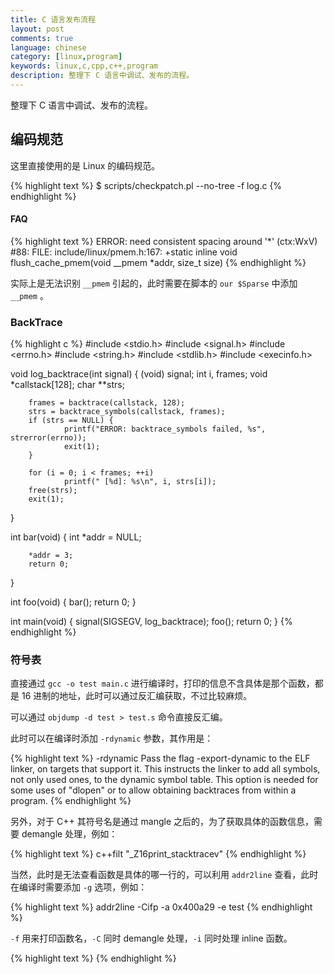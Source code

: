 ```yaml
---
title: C 语言发布流程
layout: post
comments: true
language: chinese
category: [linux,program]
keywords: linux,c,cpp,c++,program
description: 整理下 C 语言中调试、发布的流程。
---
```


整理下 C 语言中调试、发布的流程。

<!-- more -->



## 编码规范

这里直接使用的是 Linux 的编码规范。

{% highlight text %}
$ scripts/checkpatch.pl --no-tree -f log.c
{% endhighlight %}

<!---
谈谈Linux内核驱动的coding style
http://www.cnblogs.com/wwang/archive/2011/02/24/1960283.html

采用的Linux内核的编码规范
https://www.kernel.org/doc/html/v4.15/translations/zh_CN/coding-style.html
-->

#### FAQ

{% highlight text %}
ERROR: need consistent spacing around '*' (ctx:WxV)
#88: FILE: include/linux/pmem.h:167:
+static inline void flush_cache_pmem(void __pmem *addr, size_t size)
{% endhighlight %}

实际上是无法识别 `__pmem` 引起的，此时需要在脚本的 `our $Sparse` 中添加 `__pmem` 。

<!--
## Linux 代码正式发布以及问题排查

## 0. 开发测试

## 1. RPM包安装

## 2. DebugInfo

http://www.unknownroad.com/rtfm/gdbtut/gdbstack.html
https://sourceware.org/gdb/onlinedocs/gdb/Backtrace.html
https://darkdust.net/files/GDB%20Cheat%20Sheet.pdf
http://www.brendangregg.com/blog/2016-08-09/gdb-example-ncurses.html
-->

### BackTrace

{% highlight c %}
#include <stdio.h>
#include <signal.h>
#include <errno.h>
#include <string.h>
#include <stdlib.h>
#include <execinfo.h>

void log_backtrace(int signal)
{
        (void) signal;
        int i, frames;
        void *callstack[128];
        char **strs;

        frames = backtrace(callstack, 128);
        strs = backtrace_symbols(callstack, frames);
        if (strs == NULL) {
                printf("ERROR: backtrace_symbols failed, %s", strerror(errno));
                exit(1);
        }

        for (i = 0; i < frames; ++i)
                printf(" [%d]: %s\n", i, strs[i]);
        free(strs);
        exit(1);
}

int bar(void)
{
        int *addr = NULL;

        *addr = 3;
        return 0;
}

int foo(void)
{
        bar();
        return 0;
}


int main(void)
{
        signal(SIGSEGV, log_backtrace);
        foo();
        return 0;
}
{% endhighlight %}

<!--
https://www.linuxjournal.com/article/6391
https://www.mawenbao.com/research/glibc-backtrace-parsing.html
http://silencewt.github.io/2015/05/11/Segmentation-Fault%E9%94%99%E8%AF%AF%E5%8E%9F%E5%9B%A0%E6%80%BB%E7%BB%93/
-->

### 符号表

直接通过 `gcc -o test main.c` 进行编译时，打印的信息不含具体是那个函数，都是 16 进制的地址，此时可以通过反汇编获取，不过比较麻烦。

可以通过 `objdump -d test > test.s` 命令直接反汇编。

此时可以在编译时添加 `-rdynamic` 参数，其作用是：

{% highlight text %}
-rdynamic
    Pass the flag -export-dynamic to the ELF linker, on targets that support it. This
instructs the linker to add all symbols, not only used ones, to the dynamic symbol
table. This option is needed for some uses of "dlopen" or to allow obtaining backtraces
from within a program.
{% endhighlight %}

另外，对于 C++ 其符号名是通过 mangle 之后的，为了获取具体的函数信息，需要 demangle 处理，例如：

{% highlight text %}
c++filt  "_Z16print_stacktracev"
{% endhighlight %}

当然，此时是无法查看函数是具体的哪一行的，可以利用 `addr2line` 查看，此时在编译时需要添加 `-g` 选项，例如：

{% highlight text %}
addr2line -Cifp -a 0x400a29 -e test
{% endhighlight %}

`-f` 用来打印函数名，`-C` 同时 demangle 处理，`-i` 同时处理 inline 函数。

<!--


1. 不包含任何的行信息，无法确定具体那个函数出问题。
2. 无法确定函数的入参以及本地的变量值；
3. 无法确定打印的栈函数是否为静态。

They contain no line number information, so you don’t know where in
a function something happened
You cannot see the values of arguments and local variables
You cannot trust the function names given in the backtrace, since
the debugger doesn’t know about static functions.
















disas 0x41dde0,0x41ef00
disas 0x41e500,0x41efff



对程序进行汇编级调试。


----- (run)重新开始运行
(gdb) r
----- (break)针对地址设置断点
(gdb) b *0x0804ce2b

单步步过
(gdb) ni    (next instruction)
单步步入
(gdb) si    ( step instruction )
继续执行
( gdb )c

执行到返回
(gdb) finish
-->


{% highlight text %}
{% endhighlight %}
